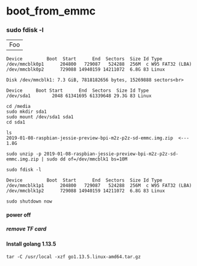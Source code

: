 # boot_from_emmc

### sudo fdisk -l

<table>
    <tr>
        <td>Foo</td>
    </tr>
</table>

    Device         Boot  Start      End  Sectors  Size Id Type
    /dev/mmcblk0p1      204800   729087   524288  256M  c W95 FAT32 (LBA)
    /dev/mmcblk0p2      729088 14940159 14211072  6.8G 83 Linux

    Disk /dev/mmcblk1: 7.3 GiB, 7818182656 bytes, 15269888 sectors<br>

    Device     Boot Start      End  Sectors  Size Id Type
    /dev/sda1        2048 61341695 61339648 29.3G 83 Linux

    cd /media
    sudo mkdir sda1
    sudo mount /dev/sda1 sda1
    cd sda1

    ls
    2019-01-08-raspbian-jessie-preview-bpi-m2z-p2z-sd-emmc.img.zip  <--- 1.8G

    sudo unzip -p 2019-01-08-raspbian-jessie-preview-bpi-m2z-p2z-sd-emmc.img.zip | sudo dd of=/dev/mmcblk1 bs=10M

    sudo fdisk -l

    Device         Boot  Start      End  Sectors  Size Id Type
    /dev/mmcblk1p1      204800   729087   524288  256M  c W95 FAT32 (LBA)
    /dev/mmcblk1p2      729088 14940159 14211072  6.8G 83 Linux

    sudo shutdown now

#### power off
#####    remove TF card

#### Install golang 1.13.5

    tar -C /usr/local -xzf go1.13.5.linux-amd64.tar.gz
